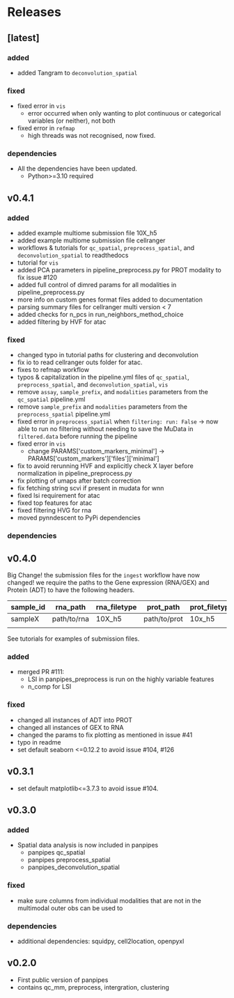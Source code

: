 
# Releases

## [latest]

### added

- added Tangram to `deconvolution_spatial`

### fixed

- fixed error in `vis`
  - error occurred when only wanting to plot continuous or categorical variables (or neither), not both
- fixed error in `refmap`
  - high threads was not recognised, now fixed.

### dependencies
- All the dependencies have been updated. 
  - Python>=3.10 required

## v0.4.1

### added

- added example multiome submission file 10X_h5
- added example multiome submission file cellranger
- workflows & tutorials for `qc_spatial`, `preprocess_spatial`, and `deconvolution_spatial` to readthedocs
- tutorial for `vis`
- added PCA parameters in pipeline_preprocess.py for PROT modality to fix issue #120
- added full control of dimred params for all modalities in pipeline_preprocess.py
- more info on custom genes format files added to documentation
- parsing summary files for cellranger multi version < 7
- added checks for n_pcs in run_neighbors_method_choice
- added filtering by HVF for atac

### fixed

- changed typo in tutorial paths for clustering and deconvolution
- fix io to read cellranger outs folder for atac.
- fixes to refmap workflow
- typos & capitalization in the pipeline.yml files of `qc_spatial`, `preprocess_spatial`, and `deconvolution_spatial`, `vis`
- remove `assay`, `sample_prefix`, and `modalities` parameters from the `qc_spatial` pipeline.yml
- remove `sample_prefix` and `modalities` parameters from the `preprocess_spatial` pipeline.yml
- fixed error in `preprocess_spatial` when `filtering: run: False`
    -> now able to run no filtering without needing to save the MuData in `filtered.data` before running the pipeline
- fixed error in `vis`
  - change PARAMS['custom_markers_minimal'] -> PARAMS['custom_markers']['files']['minimal']
- fix to avoid rerunning HVF and explicitly check X layer before normalization in pipeline_preprocess.py
- fix plotting of umaps after batch correction
- fix fetching string scvi if present in mudata for wnn
- fixed lsi requirement for atac
- fixed top features for atac
- fixed filtering HVG for rna
- moved pynndescent to PyPi dependencies

### dependencies

## v0.4.0

Big Change! the submission files for the `ingest` workflow have now changed! we require the paths to the Gene expression (RNA/GEX) and Protein (ADT) to have the following headers.

| sample_id | rna_path    | rna_filetype | prot_path    | prot_filetype |
| --------- | ----------- | ------------ | ------------ | ------------- |
| sampleX   | path/to/rna | 10X_h5       | path/to/prot | 10x_h5        |
|           |             |              |              |               |

See tutorials for examples of submission files.

### added

- merged PR #111:
  - LSI in panpipes_preprocess is run on the highly variable features
  - n_comp for LSI

### fixed

- changed all instances of ADT into PROT
- changed all instances of GEX to RNA
- changed the params to fix plotting as mentioned in issue #41
- typo in readme
- set default seaborn <=0.12.2 to avoid issue #104, #126

## v0.3.1

- set default matplotlib<=3.7.3 to avoid issue #104.

## v0.3.0

### added

- Spatial data analysis is now included in panpipes
  - panpipes qc_spatial
  - panpipes preprocess_spatial
  - panpipes_deconvolution_spatial

### fixed

- make sure columns from individual modalities that are not in the multimodal outer obs can be used to

### dependencies

- additional dependencies: squidpy, cell2location, openpyxl

## v0.2.0

- First public version of panpipes
- contains qc_mm, preprocess, intergration, clustering
